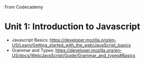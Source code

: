 From Codecademy

# Unit 1: Introduction to Javascript
* Javascript Basics: https://developer.mozilla.org/en-US/Learn/Getting_started_with_the_web/JavaScript_basics
* Grammar and Types: https://developer.mozilla.org/en-US/docs/Web/JavaScript/Guide/Grammar_and_types#Basics
